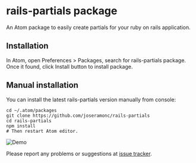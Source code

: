 # rails-partials package

An Atom package to easily create partials for your ruby on rails application.

## Installation

In Atom, open Preferences > Packages, search for rails-partials package. Once it found, click Install button to install package.

## Manual installation

You can install the latest rails-partials version manually from console:

    cd ~/.atom/packages
    git clone https://github.com/joseramonc/rails-partials
    cd rails-partials
    npm install
    # Then restart Atom editor.

![Demo](http://cl.ly/image/3K10363K3Y2M/railspartials.gif)

Please report any problems or suggestions at [issue tracker](https://github.com/joseramonc/rails-partials/issues/new).
